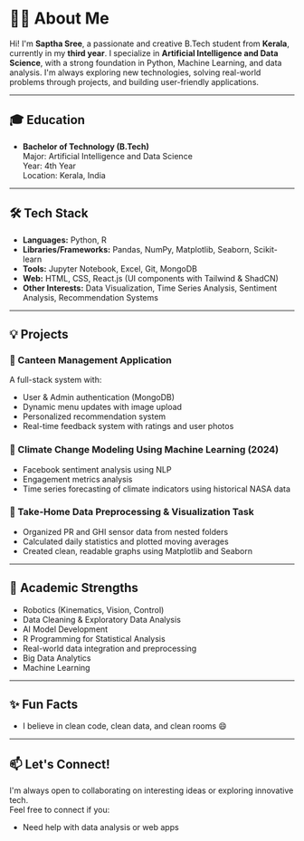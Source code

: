 # 👩‍💻 About Me

Hi! I'm **Saptha Sree**, a passionate and creative B.Tech student from **Kerala**, currently in my **third year**. I specialize in **Artificial Intelligence and Data Science**, with a strong foundation in Python, Machine Learning, and data analysis. I'm always exploring new technologies, solving real-world problems through projects, and building user-friendly applications.

---

## 🎓 Education

- **Bachelor of Technology (B.Tech)**  
  Major: Artificial Intelligence and Data Science  
  Year: 4th Year  
  Location: Kerala, India

---

## 🛠️ Tech Stack

- **Languages:** Python, R
- **Libraries/Frameworks:** Pandas, NumPy, Matplotlib, Seaborn, Scikit-learn  
- **Tools:** Jupyter Notebook, Excel, Git, MongoDB  
- **Web:** HTML, CSS, React.js (UI components with Tailwind & ShadCN)  
- **Other Interests:** Data Visualization, Time Series Analysis, Sentiment Analysis, Recommendation Systems

---

## 💡 Projects

### 🔹 Canteen Management Application
A full-stack system with:
- User & Admin authentication (MongoDB)
- Dynamic menu updates with image upload
- Personalized recommendation system
- Real-time feedback system with ratings and user photos

### 🔹 Climate Change Modeling Using Machine Learning (2024)
- Facebook sentiment analysis using NLP
- Engagement metrics analysis
- Time series forecasting of climate indicators using historical NASA data

### 🔹 Take-Home Data Preprocessing & Visualization Task
- Organized PR and GHI sensor data from nested folders
- Calculated daily statistics and plotted moving averages
- Created clean, readable graphs using Matplotlib and Seaborn

---

## 🧠 Academic Strengths

- Robotics (Kinematics, Vision, Control)
- Data Cleaning & Exploratory Data Analysis
- AI Model Development
- R Programming for Statistical Analysis
- Real-world data integration and preprocessing
- Big Data Analytics
- Machine Learning

---

## ✨ Fun Facts

- I believe in clean code, clean data, and clean rooms 😄

---

## 📫 Let's Connect!

I'm always open to collaborating on interesting ideas or exploring innovative tech.  
Feel free to connect if you:
- Need help with data analysis or web apps  

```
